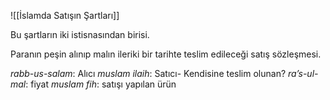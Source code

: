 ![[İslamda Satışın Şartları]]

Bu şartların iki istisnasından birisi.

Paranın peşin alınıp malın ileriki bir tarihte teslim edileceği satış sözleşmesi.

*rabb-us-salam*: Alıcı
*muslam ilaih*: Satıcı- Kendisine teslim olunan?
*ra’s-ul-mal*: fiyat
*muslam fih*: satışı yapılan ürün

